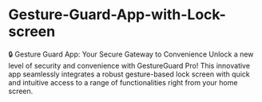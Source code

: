 # Gesture-Guard-App-with-Lock-screen
🔒 Gesture Guard App: Your Secure Gateway to Convenience  Unlock a new level of security and convenience with GestureGuard Pro! This innovative app seamlessly integrates a robust gesture-based lock screen with quick and intuitive access to a range of functionalities right from your home screen.
